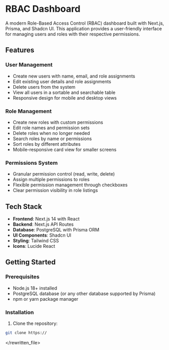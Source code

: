 # RBAC Dashboard

A modern Role-Based Access Control (RBAC) dashboard built with Next.js, Prisma, and Shadcn UI. This application provides a user-friendly interface for managing users and roles with their respective permissions.

## Features

### User Management
- Create new users with name, email, and role assignments
- Edit existing user details and role assignments
- Delete users from the system
- View all users in a sortable and searchable table
- Responsive design for mobile and desktop views

### Role Management
- Create new roles with custom permissions
- Edit role names and permission sets
- Delete roles when no longer needed
- Search roles by name or permissions
- Sort roles by different attributes
- Mobile-responsive card view for smaller screens

### Permissions System
- Granular permission control (read, write, delete)
- Assign multiple permissions to roles
- Flexible permission management through checkboxes
- Clear permission visibility in role listings

## Tech Stack

- **Frontend**: Next.js 14 with React
- **Backend**: Next.js API Routes
- **Database**: PostgreSQL with Prisma ORM
- **UI Components**: Shadcn UI
- **Styling**: Tailwind CSS
- **Icons**: Lucide React

## Getting Started

### Prerequisites

- Node.js 18+ installed
- PostgreSQL database (or any other database supported by Prisma)
- npm or yarn package manager

### Installation

1. Clone the repository:

```bash
git clone https://
```

</rewritten_file>
